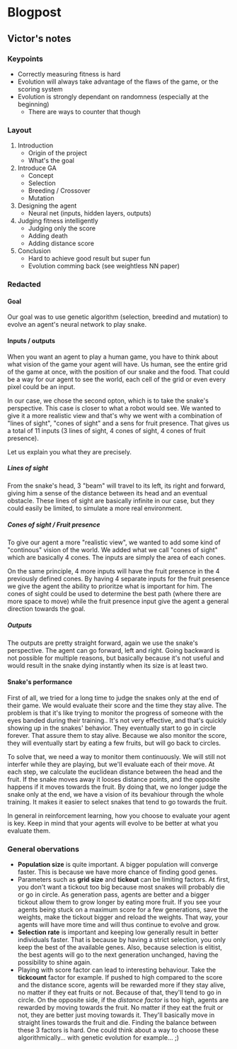 # Blogpost

## Victor's notes

### Keypoints

- Correctly measuring fitness is hard
- Evolution will always take advantage of the flaws of the game, or the scoring system
- Evolution is strongly dependant on randomness (especially at the beginning)
  - There are ways to counter that though

### Layout

1. Introduction
    - Origin of the project
    - What's the goal
2. Introduce GA
    - Concept
    - Selection
    - Breeding / Crossover
    - Mutation
3. Designing the agent
    - Neural net (inputs, hidden layers, outputs)
4. Judging fitness intelligently
    - Judging only the score
    - Adding death
    - Adding distance score
5. Conclusion
    - Hard to achieve good result but super fun
    - Evolution comming back (see weightless NN paper)

### Redacted

#### Goal

Our goal was to use genetic algorithm (selection, breedind and mutation) to evolve an agent's neural network to play snake.

#### Inputs / outputs

When you want an agent to play a human game, you have to think about what vision of the game your agent will have. Us human, see the entire grid of the game at once, with the position of our snake and the food. That could be a way for our agent to see the world, each cell of the grid or even every pixel could be an input.

In our case, we chose the second opton, which is to take the snake's perspective. This case is closer to what a robot would see. We wanted to give it a more realistic view and that's why we went with a combination of "lines of sight", "cones of sight" and a sens for fruit presence. That gives us a total of 11 inputs (3 lines of sight, 4 cones of sight, 4 cones of fruit presence).

Let us explain you what they are precisely.

##### Lines of sight

From the snake's head, 3 "beam" will travel to its left, its right and forward, giving him a sense of the distance between its head and an eventual obstacle. These lines of sight are basically infinite in our case, but they could easily be limited, to simulate a more real environment.

##### Cones of sight / Fruit presence

To give our agent a more "realistic view", we wanted to add some kind of "continous" vision of the world. We added what we call "cones of sight" which are basically 4 cones. The inputs are simply the area of each cones.

On the same principle, 4 more inputs will have the fruit presence in the 4 previously defined cones. By having 4 separate inputs for the fruit presence we give the agent the ability to prioritze what is important for him. The cones of sight could be used to determine the best path (where there are more space to move) while the fruit presence input give the agent a general direction towards the goal.

##### Outputs

The outputs are pretty straight forward, again we use the snake's perspective. The agent can go forward, left and right. Going backward is not possible for multiple reasons, but basically because it's not useful and would result in the snake dying instantly when its size is at least two.

#### Snake's performance

First of all, we tried for a long time to judge the snakes only at the end of their game. We would evaluate their score and the time they stay alive. The problem is that it's like trying to monitor the progress of someone with the eyes banded during their training.. It's not very effective, and that's quickly showing up in the snakes' behavior. They eventually start to go in circle forever. That assure them to stay alive. Because we also monitor the score, they will eventually start by eating a few fruits, but will go back to circles. 

To solve that, we need a way to monitor them continuously. We will still not interfer while they are playing, but we'll evaluate each of their move. At each step, we calculate the euclidean distance between the head and the fruit. If the snake moves away it looses distance points, and the opposite happens if it moves towards the fruit. By doing that, we no longer judge the snake only at the end, we have a vision of its bevahiour through the whole training. It makes it easier to select snakes that tend to go towards the fruit.

In general in reinforcement learning, how you choose to evaluate your agent is key. Keep in mind that your agents will evolve to be better at what you evaluate them.

### General obervations

- **Population size** is quite important. A bigger population will converge faster. This is because we have more chance of finding good genes.
- Parameters such as **grid size** and **tickout** can be limiting factors. At first, you don't want a tickout too big because most snakes will probably die or go in circle. As generation pass, agents are better and a bigger tickout allow them to grow longer by eating more fruit. If you see your agents being stuck on a maximum score for a few generations, save the weights, make the tickout bigger and reload the weights. That way, your agents will have more time and will thus continue to evolve and grow.
- **Selection rate** is important and keeping low generally result in better individuals faster. That is because by having a strict selection, you only keep the best of the available genes. Also, because selection is elitist, the best agents will go to the next generation unchanged, having the possibility to shine again.
- Playing with score factor can lead to interesting behaviour. Take the **tickcount** factor for example. If pushed to high compared to the score and the distance score, agents will be rewarded more if they stay alive, no matter if they eat fruits or not. Because of that, they'll tend to go in circle. On the opposite side, if the *distance factor* is too high, agents are rewarded by moving towards the fruit. No matter if they eat the fruit or not, they are better just moving towards it. They'll basically move in straight lines towards the fruit and die. Finding the balance between these 3 factors is hard. One could think about a way to choose these algorithmically... with genetic evolution for example... ;)